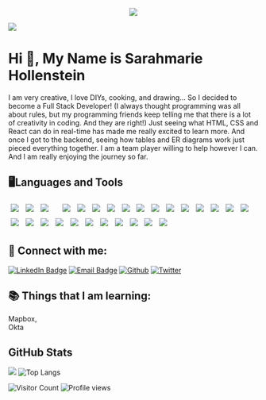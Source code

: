 <p align="center"><img src="https://thumbs.gfycat.com/BaggyUnfinishedFlycatcher-size_restricted.gif"/></p>





![](https://img.shields.io/github/followers/sarahmarie1976?style=social) 

# Hi 👋, My Name is Sarahmarie Hollenstein

 I am very creative, I love DIYs, cooking, and drawing... So I decided to become a Full Stack Developer! (I always thought programming was all about rules, but my programming friends keep telling me that there is a lot of creativity in coding. And they are right!) Just seeing what HTML, CSS and React can do in real-time has made me really excited to learn more. And once I got to the backend, seeing how tables and ER diagrams work just pieced everything together. I am a team player willing to help however I can. And I am really enjoying the journey so far.

## 🖥️Languages and Tools    

<img src="https://img.shields.io/badge/BackEnd-Express.js-informational?style=flat&logo=express.js&logoColor=white&color=4F44D6" style="margin:5px"> <img src="https://img.shields.io/badge/BackEnd-Node.js-informational?style=flat&logo=node.js&logoColor=white&color=4F44D6" style="margin:5px" />  <img src="https://img.shields.io/badge/BackEnd Security-Helmet.js-informational?style=flat&logo=helmetlogoColor=white&color=4F44D6" style="margin:5px" /> <img pxc="https://img.shields.io/badge/API Tool-Postman-informational?style=flat&logo=postman&logoColor=white&color=4F44D6" style="margin:5px" /> <img src="https://img.shields.io/badge/BackEnd Authentication-JWT-informational?style=flat&logo=jwt&logoColor=white&color=4F44D6" style="margin:5px" /> <img src="https://img.shields.io/badge/Query Builder-Knex.js-informational?style=flat&logo=knex.js&logoColor=white&color=4F44D6" style="margin:5px" /> <img src="https://img.shields.io/badge/FrontEnd-HTML-informational?style=flat&logo=html&logoColor=white&color=4F44D6" style="margin:5px" /> <img src="https://img.shields.io/badge/FrontEnd-CSS-informational?style=flat&logo=css&logoColor=white&color=4F44D6" style="margin:5px" /> <img src="https://img.shields.io/badge/FrontEnd-LESS CSS-informational?style=flat&logo=less.css&logoColor=white&color=4F44D6" style="margin:5px" /> <img src="https://img.shields.io/badge/JS Framework-React-informational?style=flat&logo=react&logoColor=white&color=4F44D6" style="margin:5px" /> <img src="https://img.shields.io/badge/UI Components-ReactStrap-informational?style=flat&logo=reactstrap&logoColor=white&color=4F44D6" style="margin:5px" /> <img src="https://img.shields.io/badge/FrontEnd Validation-React Validation-informational?style=flat&logo=reactvalidation&logoColor=white&color=4F44D6" style="margin:5px" /> <img src="https://img.shields.io/badge/FrontEnd Validation-YUP-informational?style=flat&logo=yup&logoColor=white&color=4F44D6" style="margin:5px" />  <img src="https://img.shields.io/badge/Testing-Jest-informational?style=flat&logo=jest&logoColor=white&color=4F44D6" style="margin:5px" /> <img src="https://img.shields.io/badge/Testing-Cypress-informational?style=flat&logo=cypress&logoColor=white&color=4F44D6" style="margin:5px" /> <img src="https://img.shields.io/badge/FrontEnd-JavaScript-informational?style=flat&logo=javascript&logoColor=white&color=4F44D6" style="margin:5px" /> <img src="https://img.shields.io/badge/State Management-Redux-informational?style=flat&logo=redux&logoColor=white&color=4F44D6" style="margin:5px" /> <img src="https://img.shields.io/badge/UI Components-Ant Design-informational?style=flat&logo=antdesign&logoColor=white&color=4F44D6" style="margin:5px" /> <img src="https://img.shields.io/badge/UI/UX Tool-Whimsical-informational?style=flat&logo=whimsical&logoColor=white&color=4F44D6" style="margin:5px" /> <img src="https://img.shields.io/badge/DB Design & Modeling-DBDesigner-informational?style=flat&logo=dbdesign&logoColor=white&color=4F44D6" style="margin:5px" /> <img src="https://img.shields.io/badge/BackEnd-PHP-informational?style=flat&logo=php&logoColor=white&color=4F44D6" style="margin:5px" /> <img src="https://img.shields.io/badge/BackEnd-Python-informational?style=flat&logo=python&logoColor=white&color=4F44D6" style="margin:5px" /> <img src="https://img.shields.io/badge/Database-SQLite-informational?style=flat&logo=sqlite&logoColor=white&color=4F44D6" style="margin:5px" /> <img src="https://img.shields.io/badge/DataBase-PostgreSQL-informational?style=flat&logo=postgresql&logoColor=white&color=4F44D6" style="margin:5px" /> <img src="https://img.shields.io/badge/Package Manager-NPM-informational?style=flat&logo=npm&logoColor=white&color=4F44D6" style="margin:5px" /> <img src="https://img.shields.io/badge/Package Manager-Yarn-informational?style=flat&logo=yarn&logoColor=white&color=4F44D6" style="margin:5px" /> <img src="https://img.shields.io/badge/IDE-Visual Studio Code-informational?style=flat&logo=visualstudiocode&logoColor=white&color=4F44D6" style="margin:5px" /> <img src="https://img.shields.io/badge/Online Editor-CodeSandbox-informational?style=flat&logo=codesandbox&logoColor=white&color=4F44D6" style="margin:5px" />





## 🤝 Connect with me: 

[![LinkedIn Badge](https://img.shields.io/badge/LinkedIn-Profile-informational?style=flat&logo=linkedin&logoColor=white&color=4F44D6)](https://www.linkedin.com/in/sarahmarie-hollenstein-258374115/)
[![Email Badge](https://img.shields.io/badge/Gmail-Email-informational?style=flat&logo=email&logoColor=white&color=4F44D6)](mailto:sholle7@gmail.com)
[![Github](https://img.shields.io/badge/Github-Profile-informational?style=flat&logo=github&logoColor=white&color=4F44D6)](https://github.com/sarahmarie1976)
[![Twitter](https://img.shields.io/badge/Twitter-Profile-informational?style=flat&logo=twitter&logoColor=white&color=4F44D6)](https://twitter.com/sholle7)

 
## 📚 Things that I am learning: 
 Mapbox,  
 Okta
 
 ## GitHub Stats
![](https://github-readme-stats.jha-vineet69.vercel.app/api?username=sarahmarie1976&hide=stars&show_icons=true&hide_border=true&theme=midnight-purple) ![Top Langs](https://github-readme-stats.vercel.app/api/top-langs/?username=sarahmarie1976&hide=smalltalk&theme=midnight-purple&layout=compact&hide_border=true)



![Visitor Count](https://profile-counter.glitch.me/sarahmarie1976/count.svg)
![Profile views](https://gpvc.arturio.dev/melissa-24)


